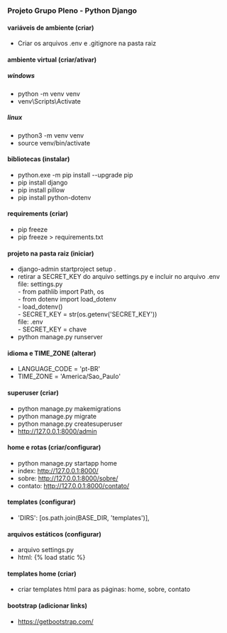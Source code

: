 ### Projeto Grupo Pleno - Python Django


#### variáveis de ambiente (criar)
- Criar os arquivos .env e .gitignore na pasta raiz

#### ambiente virtual (criar/ativar)
##### windows
- python -m venv venv
- venv\Scripts\Activate

##### linux
- python3 -m venv venv
- source venv/bin/activate

#### bibliotecas (instalar)
- python.exe -m pip install --upgrade pip
- pip install django
- pip install pillow
- pip install python-dotenv

#### requirements (criar)
- pip freeze
- pip freeze > requirements.txt

#### projeto na pasta raiz (iniciar)
- django-admin startproject setup .
- retirar a SECRET_KEY do arquivo settings.py e incluir no arquivo .env<br>
    file: settings.py<br>
        - from pathlib import Path, os<br>
        - from dotenv import load_dotenv<br>
        - load_dotenv()<br>
        - SECRET_KEY = str(os.getenv('SECRET_KEY'))<br>
    file: .env<br>
        - SECRET_KEY = chave<br>
- python manage.py runserver

#### idioma e TIME_ZONE (alterar)
- LANGUAGE_CODE = 'pt-BR'
- TIME_ZONE = 'America/Sao_Paulo'

#### superuser (criar)
- python manage.py makemigrations
- python manage.py migrate
- python manage.py createsuperuser
- http://127.0.0.1:8000/admin

#### home e rotas (criar/configurar)
- python manage.py startapp home
- index: http://127.0.0.1:8000/
- sobre: http://127.0.0.1:8000/sobre/
- contato: http://127.0.0.1:8000/contato/

#### templates (configurar)
- 'DIRS': [os.path.join(BASE_DIR, 'templates')],

#### arquivos estáticos (configurar)
- arquivo settings.py
- html: {% load static %}

#### templates home (criar)
- criar templates html para as páginas: home, sobre, contato

#### bootstrap (adicionar links)
- https://getbootstrap.com/
